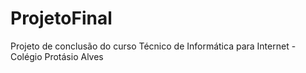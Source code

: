 # ProjetoFinal
Projeto de conclusão do curso Técnico de Informática para Internet - Colégio Protásio Alves
